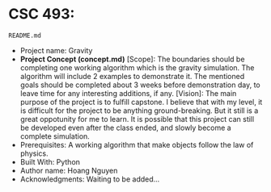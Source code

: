 # CSC 493: 

	README.md
- Project name: Gravity
- **Project Concept (concept.md)**
[Scope]: The boundaries should be completing one working algorithm which is the gravity simulation. The algorithm will include 2 examples to demonstrate it. The mentioned goals should be completed about 3 weeks before demonstration day, to leave time for any interesting additions, if any. 
[Vision]: The main purpose of the project is to fulfill capstone. I believe that with my level, it is difficult for the project to be anything ground-breaking. But it still is a great oppotunity for me to learn. It is possible that this project can still be developed even after the class ended, and slowly become a complete simulation.
- Prerequisites: A working algorithm that make objects follow the law of physics. 
- Built With: Python
- Author name: Hoang Nguyen
- Acknowledgments: Waiting to be added...
